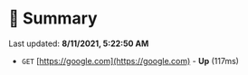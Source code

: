 # 📖 Summary
Last updated: **8/11/2021, 5:22:50 AM**

- `GET` [https://google.com](https://google.com) - **Up** (117ms)
